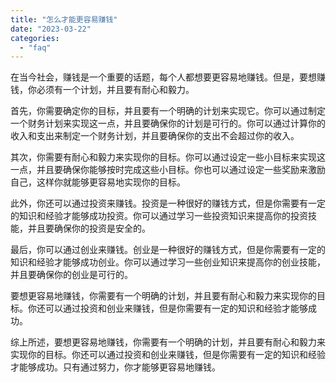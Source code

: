 ```yaml
---
title: "怎么才能更容易赚钱"
date: "2023-03-22"
categories: 
  - "faq"
---
```


在当今社会，赚钱是一个重要的话题，每个人都想要更容易地赚钱。但是，要想赚钱，你必须有一个计划，并且要有耐心和毅力。

首先，你需要确定你的目标，并且要有一个明确的计划来实现它。你可以通过制定一个财务计划来实现这一点，并且要确保你的计划是可行的。你可以通过计算你的收入和支出来制定一个财务计划，并且要确保你的支出不会超过你的收入。

其次，你需要有耐心和毅力来实现你的目标。你可以通过设定一些小目标来实现这一点，并且要确保你能够按时完成这些小目标。你也可以通过设定一些奖励来激励自己，这样你就能够更容易地实现你的目标。

此外，你还可以通过投资来赚钱。投资是一种很好的赚钱方式，但是你需要有一定的知识和经验才能够成功投资。你可以通过学习一些投资知识来提高你的投资技能，并且要确保你的投资是安全的。

最后，你可以通过创业来赚钱。创业是一种很好的赚钱方式，但是你需要有一定的知识和经验才能够成功创业。你可以通过学习一些创业知识来提高你的创业技能，并且要确保你的创业是可行的。

要想更容易地赚钱，你需要有一个明确的计划，并且要有耐心和毅力来实现你的目标。你还可以通过投资和创业来赚钱，但是你需要有一定的知识和经验才能够成功。

综上所述，要想更容易地赚钱，你需要有一个明确的计划，并且要有耐心和毅力来实现你的目标。你还可以通过投资和创业来赚钱，但是你需要有一定的知识和经验才能够成功。只有通过努力，你才能够更容易地赚钱。
